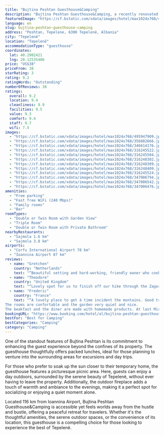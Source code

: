 ```yaml
---
title: "Bujtina Peshtan Guesthouse&Camping"
description: "Bujtina Peshtan Guesthouse&Camping, a recently renovated haven in Tepelenë, offers a unique blend of comfort and convenience for travelers seeking an escape from the ordinary."
featuredImage: "https://cf.bstatic.com/xdata/images/hotel/max1024x768/495947909.jpg?k=c7c2a186a8630b91ba079f6a3b3a9a258eba80105f711e324703265d1aef4a3d&o=&hp=1"
language: en
slug: bujtina-peshtan-guesthouse-camping
address: "Peshtan, Tepelene, 6300 Tepelenë, Albania"
city: "Tepelenë"
location: "Tepelenë"
accommodationType: "guesthouse"
coordinates:
  lat: 40.2902421
  lng: 20.12535406
price: "US$38"
priceFrom: 38
starRating: 3
rating: 9.2
ratingWords: "Outstanding"
numberOfReviews: 38
ratings:
  overall: 9.2
  location: 9.4
  cleanliness: 9.9
  facilities: 9.5
  value: 9.3
  comfort: 9.4
  staff: 9.7
  wifi: 7.5
images:
  - "https://cf.bstatic.com/xdata/images/hotel/max1024x768/495947909.jpg?k=c7c2a186a8630b91ba079f6a3b3a9a258eba80105f711e324703265d1aef4a3d&o=&hp=1"
  - "https://cf.bstatic.com/xdata/images/hotel/max1024x768/356882666.jpg?k=ce055848fbb08681c67e9f709096abfaf63fae2924ec0fcdcb69fd16272bf9ba&o=&hp=1"
  - "https://cf.bstatic.com/xdata/images/hotel/max1024x768/346614176.jpg?k=2881c5f62d31d58cc88e32d3ab1caafbc17fbda17fcc367346ede1598c6ae8d2&o=&hp=1"
  - "https://cf.bstatic.com/xdata/images/hotel/max1024x768/316245522.jpg?k=e6772c2b70d10b063eefadd868907e57d2e3b94bb72a1ceef3432762f52bc60d&o=&hp=1"
  - "https://cf.bstatic.com/xdata/images/hotel/max1024x768/316245504.jpg?k=d7ed86165c71c3ff1d95a6274266c7cd3a9a347864017baacb038c0cad02d34c&o=&hp=1"
  - "https://cf.bstatic.com/xdata/images/hotel/max1024x768/316248302.jpg?k=2e5c366bb374e1fd45006d4c270c522491d10ecc031e7a2986c33427a39edb31&o=&hp=1"
  - "https://cf.bstatic.com/xdata/images/hotel/max1024x768/316248309.jpg?k=0bde33ec50d35eeea215f2d52d1018394e746a6b0be8a53d4e8951d93b955e9b&o=&hp=1"
  - "https://cf.bstatic.com/xdata/images/hotel/max1024x768/316248409.jpg?k=cacae86e6eb159c92b54eeb84f5dbe5b4949aa140588cb1789704767c2e8fc5c&o=&hp=1"
  - "https://cf.bstatic.com/xdata/images/hotel/max1024x768/316245524.jpg?k=b5a1393aa5f8f19efefc3cf2e1dceecaea8bad154a02dd7e578c4b29db7dd1da&o=&hp=1"
  - "https://cf.bstatic.com/xdata/images/hotel/max1024x768/347006794.jpg?k=8bc401026e6055e27c0a1e5ce04b3e68d3022d9a70b803973b4f537d013690e9&o=&hp=1"
  - "https://cf.bstatic.com/xdata/images/hotel/max1024x768/347006542.jpg?k=405906b54e7caf786999e2d4a19f7c1b227e7fccc83ab9da5f4d1e0b137fce17&o=&hp=1"
  - "https://cf.bstatic.com/xdata/images/hotel/max1024x768/347006476.jpg?k=8cb99fbfbfa95ebee7d300651bd3a673343e02490dee4a685b3616f9a2dc5cf4&o=&hp=1"
amenities:
  - "Free parking"
  - "Fast free WiFi (240 Mbps)"
  - "Family rooms"
  - "Bar"
roomTypes:
  - "Double or Twin Room with Garden View"
  - "Triple Room"
  - "Double or Twin Room with Private Bathroom"
nearbyRestaurants:
  - "Sajmola 1.6 km"
  - "Sajmola 3.8 km"
airports:
  - "Corfu International Airport 78 km"
  - "Ioannina Airport 87 km"
reviews:
  - name: "Gretchen"
    country: "Netherlands"
    text: "“Beautiful setting and hard-working, friendly owner who cooks delicious traditional food.”"
  - name: "Theodore"
    country: "United Kingdom"
    text: "“Lovely spot for us to finish off our hike through the Zagoria Valley at. We were welcomed with some lovely traditional home cooked food and had great night’s sleep.”"
  - name: "Frederic"
    country: "France"
    text: "“A lovely place to get à time incident the montains. Good trail possible to do.
The rooms are confortable and the garden very quiet and nice.
The beakfast and the diner are made with homemade products. At last Mira and Salvador have à warm...”"
bookingURL: "https://www.booking.com/hotel/al/bujtina-peshtan-guesthouse-amp-camping.en-gb.html?aid=8035640"
bestFor: "Best for Camping"
bestCategories: "Camping"
category: "Camping"
---
```


One of the standout features of Bujtina Peshtan is its commitment to enhancing the guest experience beyond the confines of its property. The guesthouse thoughtfully offers packed lunches, ideal for those planning to venture into the surrounding areas for excursions and day trips.

For those who prefer to soak up the sun closer to their temporary home, the guesthouse features a picturesque picnic area. Here, guests can enjoy a day outdoors, surrounded by the serene beauty of Tepelenë, without ever having to leave the property. Additionally, the outdoor fireplace adds a touch of warmth and ambiance to the evenings, making it a perfect spot for socializing or enjoying a quiet moment alone.

Located 116 km from Ioannina Airport, Bujtina Peshtan Guesthouse&Camping is accessible yet feels worlds away from the hustle and bustle, offering a peaceful retreat for travelers. Whether it's the thoughtful amenities, the serene outdoor spaces, or the convenience of its location, this guesthouse is a compelling choice for those looking to experience the best of Tepelenë.